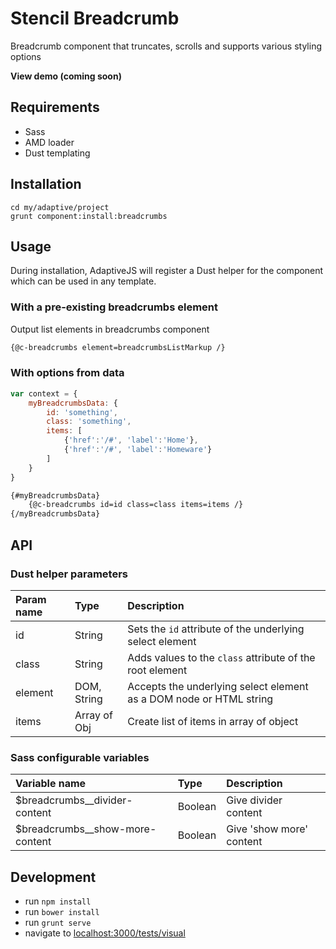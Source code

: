 # Stencil Breadcrumb

Breadcrumb component that truncates, scrolls and supports various styling options

**View demo (coming soon)**

## Requirements

- Sass
- AMD loader
- Dust templating

## Installation

```shell
cd my/adaptive/project
grunt component:install:breadcrumbs
```

## Usage

During installation, AdaptiveJS will register a Dust helper for the component which can be used in any template.

### With a pre-existing breadcrumbs element

Output list elements in breadcrumbs component

```html
{@c-breadcrumbs element=breadcrumbsListMarkup /}
```

### With options from data

```javascript
var context = {
    myBreadcrumbsData: {
        id: 'something',
        class: 'something',
        items: [
            {'href':'/#', 'label':'Home'},
            {'href':'/#', 'label':'Homeware'}
        ]
    }
}
```

```html
{#myBreadcrumbsData}
    {@c-breadcrumbs id=id class=class items=items /}
{/myBreadcrumbsData}
```

## API

### Dust helper parameters

Param name | Type          | Description
:--------- | :------------ | :----------
id         | String        | Sets the `id` attribute of the underlying select element
class      | String        | Adds values to the `class` attribute of the root element
element    | DOM, String   | Accepts the underlying select element as a DOM node or HTML string
items      | Array of Obj  | Create list of items in array of object

### Sass configurable variables

Variable name                     | Type      | Description
:-------------------------------- | :-------- | :----------
$breadcrumbs__divider-content     | Boolean   | Give divider content
$breadcrumbs__show-more-content   | Boolean   | Give 'show more' content

## Development

* run `npm install`
* run `bower install`
* run `grunt serve`
* navigate to [localhost:3000/tests/visual](http://localhost:3000/tests/visual)
